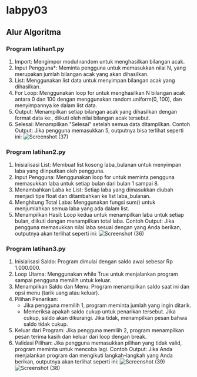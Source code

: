 # labpy03

## Alur Algoritma

### Program latihan1.py
1. Import: Mengimpor modul random untuk menghasilkan bilangan acak.
2. Input Pengguna*: Meminta pengguna untuk memasukkan nilai N, yang merupakan jumlah bilangan acak yang akan dihasilkan.
3. List: Menggunakan list data untuk menyimpan bilangan acak yang dihasilkan.
4. For Loop: Menggunakan loop for untuk menghasilkan N bilangan acak antara 0 dan 100 dengan menggunakan random.uniform(0, 100), dan menyimpannya ke dalam list data.
5. Output: Menampilkan setiap bilangan acak yang dihasilkan dengan format data ke:, diikuti oleh nilai bilangan acak tersebut.
6. Selesai: Menampilkan "Selesai" setelah semua data ditampilkan.
Contoh Output:
Jika pengguna memasukkan 5, outputnya bisa terlihat seperti ini:
![Screenshot (37)](https://github.com/user-attachments/assets/75949565-397b-40d5-a178-19bfb913431d)



### Program latihan2.py
1. Inisialisasi List: Membuat list kosong laba_bulanan untuk menyimpan laba yang diinputkan oleh pengguna.
2. Input Pengguna: Menggunakan loop for untuk meminta pengguna memasukkan laba untuk setiap bulan dari bulan 1 sampai 8.
3. Menambahkan Laba ke List: Setiap laba yang dimasukkan diubah menjadi tipe float dan ditambahkan ke list laba_bulanan.
4. Menghitung Total Laba: Menggunakan fungsi sum() untuk menjumlahkan semua laba yang ada dalam list.
5. Menampilkan Hasil: Loop kedua untuk menampilkan laba untuk setiap bulan, diikuti dengan menampilkan total laba.
Contoh Output:
Jika pengguna memasukkan nilai laba sesuai dengan yang Anda berikan, outputnya akan terlihat seperti ini:
![Screenshot (36)](https://github.com/user-attachments/assets/7bebeae9-bfc8-4873-afde-bc0a4688a567)



### Program latihan3.py
1. Inisialisasi Saldo: Program dimulai dengan saldo awal sebesar Rp 1.000.000.
2. Loop Utama: Menggunakan while True untuk menjalankan program sampai pengguna memilih untuk keluar.
3. Menampilkan Saldo dan Menu: Program menampilkan saldo saat ini dan opsi menu (tarik uang atau keluar).
4. Pilihan Penarikan: 
   - Jika pengguna memilih 1, program meminta jumlah yang ingin ditarik. 
   - Memeriksa apakah saldo cukup untuk penarikan tersebut. Jika cukup, saldo akan dikurangi. Jika tidak, menampilkan pesan bahwa saldo tidak cukup.
5. Keluar dari Program: Jika pengguna memilih 2, program menampilkan pesan terima kasih dan keluar dari loop dengan break.
6. Validasi Pilihan: Jika pengguna memasukkan pilihan yang tidak valid, program meminta untuk mencoba lagi.
Contoh Output:
Jika Anda menjalankan program dan mengikuti langkah-langkah yang Anda berikan, outputnya akan terlihat seperti ini:
![Screenshot (39)](https://github.com/user-attachments/assets/ea866f6a-79ae-408e-99ea-ff407f17cc53)
![Screenshot (38)](https://github.com/user-attachments/assets/4a55f2d6-913e-453e-a69a-538d85ac8c2e)
